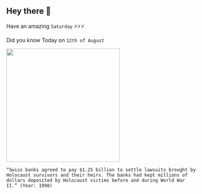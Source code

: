 ## Hey there 👋
Have an amazing `Saturday` ⚡⚡⚡

Did you know Today on `12th of August`
 
 [<img src="https://www.swissinfo.ch/resource/image/44319140/landscape_ratio16x9/1920/1080/3249997860cec19b6842623def466751/1ECFE53EB0C6CA4090FC82487A5BCABD/349770368--1-.jpg" width="300" />](http://edition.cnn.com/WORLD/europe/9808/12/swiss.banks/index.html) 
 ```
“Swiss banks agreed to pay $1.25 billion to settle lawsuits brought by Holocaust survivors and their heirs. The banks had kept millions of dollars deposited by Holocaust victims before and during World War II.” (Year: 1998)
```
